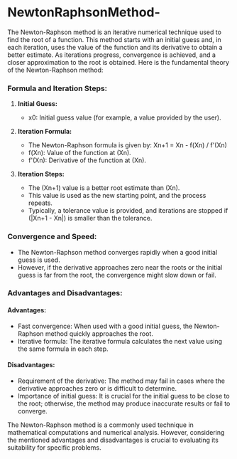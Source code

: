 # NewtonRaphsonMethod-

The Newton-Raphson method is an iterative numerical technique used to find the root of a function. This method starts with an initial guess and, in each iteration, 
uses the value of the function and its derivative to obtain a better estimate. As iterations progress, convergence is achieved, 
and a closer approximation to the root is obtained. Here is the fundamental theory of the Newton-Raphson method:

### Formula and Iteration Steps:

1. **Initial Guess:**
   - x0: Initial guess value (for example, a value provided by the user).

2. **Iteration Formula:**
   - The Newton-Raphson formula is given by:
      Xn+1 = Xn - f(Xn) / f'(Xn)
   - f(Xn): Value of the function at (Xn).
   - f'(Xn): Derivative of the function at (Xn).

3. **Iteration Steps:**
   - The (Xn+1) value is a better root estimate than (Xn).
   - This value is used as the new starting point, and the process repeats.
   - Typically, a tolerance value is provided, and iterations are stopped if (|Xn+1 - Xn|) is smaller than the tolerance.

### Convergence and Speed:

- The Newton-Raphson method converges rapidly when a good initial guess is used.
- However, if the derivative approaches zero near the roots or the initial guess is far from the root, the convergence might slow down or fail.

### Advantages and Disadvantages:

#### Advantages:

- Fast convergence: When used with a good initial guess, the Newton-Raphson method quickly approaches the root.
- Iterative formula: The iterative formula calculates the next value using the same formula in each step.

#### Disadvantages:

- Requirement of the derivative: The method may fail in cases where the derivative approaches zero or is difficult to determine.
- Importance of initial guess: It is crucial for the initial guess to be close to the root; otherwise, the method may produce inaccurate results or fail to converge.

The Newton-Raphson method is a commonly used technique in mathematical computations and numerical analysis. However, considering the mentioned advantages and disadvantages is crucial to evaluating its suitability for specific problems.
